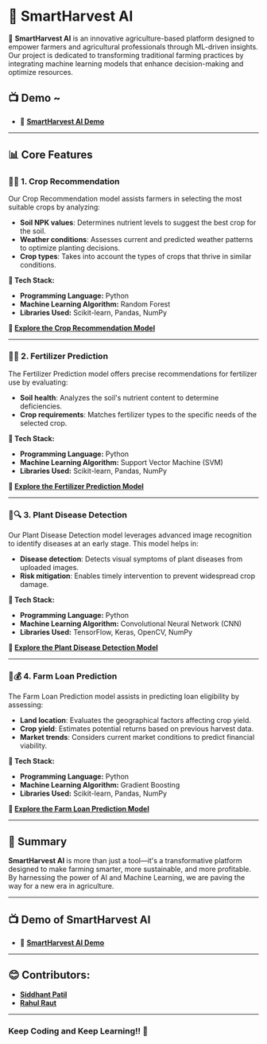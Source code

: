 # 🌾 **SmartHarvest AI**

🚀 **SmartHarvest AI** is an innovative agriculture-based platform designed to empower farmers and agricultural professionals through ML-driven insights. Our project is dedicated to transforming traditional farming practices by integrating machine learning models that enhance decision-making and optimize resources.

## 📺 **Demo ~**

- 🌱 **[SmartHarvest AI Demo](https://www.youtube.com/watch?v=QEjox5OJFsQ)**
---

## 📊 **Core Features**

### 🌽🌾 **1. Crop Recommendation**
Our Crop Recommendation model assists farmers in selecting the most suitable crops by analyzing:
- **Soil NPK values**: Determines nutrient levels to suggest the best crop for the soil.
- **Weather conditions**: Assesses current and predicted weather patterns to optimize planting decisions.
- **Crop types**: Takes into account the types of crops that thrive in similar conditions.

**🔧 Tech Stack:**
- **Programming Language:** Python
- **Machine Learning Algorithm:** Random Forest
- **Libraries Used:** Scikit-learn, Pandas, NumPy

**🔗 [Explore the Crop Recommendation Model](https://github.com/1543siddhant/BlackRock-Hackathon-Crop)**

---

### 🧪🌱 **2. Fertilizer Prediction**
The Fertilizer Prediction model offers precise recommendations for fertilizer use by evaluating:
- **Soil health**: Analyzes the soil's nutrient content to determine deficiencies.
- **Crop requirements**: Matches fertilizer types to the specific needs of the selected crop.

**🔧 Tech Stack:**
- **Programming Language:** Python
- **Machine Learning Algorithm:** Support Vector Machine (SVM)
- **Libraries Used:** Scikit-learn, Pandas, NumPy

**🔗 [Explore the Fertilizer Prediction Model](https://github.com/1543siddhant/Crop_Fertilizer_Prediction)**

---

### 🌿🔍 **3. Plant Disease Detection**
Our Plant Disease Detection model leverages advanced image recognition to identify diseases at an early stage. This model helps in:
- **Disease detection**: Detects visual symptoms of plant diseases from uploaded images.
- **Risk mitigation**: Enables timely intervention to prevent widespread crop damage.

**🔧 Tech Stack:**
- **Programming Language:** Python
- **Machine Learning Algorithm:** Convolutional Neural Network (CNN)
- **Libraries Used:** TensorFlow, Keras, OpenCV, NumPy

**🔗 [Explore the Plant Disease Detection Model](https://github.com/1543siddhant/Plant_Disease_Prediction)**

---

### 💼💰 **4. Farm Loan Prediction**
The Farm Loan Prediction model assists in predicting loan eligibility by assessing:
- **Land location**: Evaluates the geographical factors affecting crop yield.
- **Crop yield**: Estimates potential returns based on previous harvest data.
- **Market trends**: Considers current market conditions to predict financial viability.

**🔧 Tech Stack:**
- **Programming Language:** Python
- **Machine Learning Algorithm:** Gradient Boosting
- **Libraries Used:** Scikit-learn, Pandas, NumPy

**🔗 [Explore the Farm Loan Prediction Model](https://github.com/1543siddhant/Loan-Prediction-BlackRock-hackthon)**

---

## 📒 **Summary**

**SmartHarvest AI** is more than just a tool—it's a transformative platform designed to make farming smarter, more sustainable, and more profitable. By harnessing the power of AI and Machine Learning, we are paving the way for a new era in agriculture.

---

## 📺 **Demo of SmartHarvest AI**

- 🌱 **[SmartHarvest AI Demo](https://www.youtube.com/watch?v=QEjox5OJFsQ)**

---

## 😊 **Contributors:**
- **[Siddhant Patil](https://lnkd.in/dNvjNqyw)**
- **[Rahul Raut](https://lnkd.in/dTk-r-t5)**

---

### **Keep Coding and Keep Learning!!** 🌱
